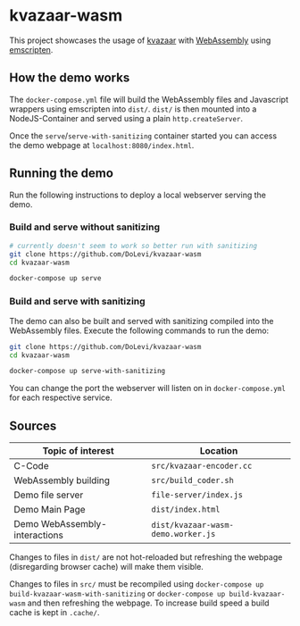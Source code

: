 # kvazaar-wasm

This project showcases the usage of [kvazaar](https://github.com/ultravideo/kvazaar) with [WebAssembly](https://webassembly.org/) using [emscripten](https://emscripten.org/).

## How the demo works
The `docker-compose.yml` file will build the WebAssembly files and Javascript wrappers using emscripten into `dist/`.
`dist/` is then mounted into a NodeJS-Container and served using a plain `http.createServer`.

Once the `serve`/`serve-with-sanitizing` container started you can access the demo webpage at `localhost:8080/index.html`.


## Running the demo

Run the following instructions to deploy a local webserver serving the demo.

### Build and serve without sanitizing
```bash
# currently doesn't seem to work so better run with sanitizing
git clone https://github.com/DoLevi/kvazaar-wasm
cd kvazaar-wasm

docker-compose up serve
```
### Build and serve with sanitizing
The demo can also be built and served with sanitizing compiled into the WebAssembly files.
Execute the following commands to run the demo:
```bash
git clone https://github.com/DoLevi/kvazaar-wasm
cd kvazaar-wasm

docker-compose up serve-with-sanitizing
```

You can change the port the webserver will listen on in `docker-compose.yml` for each respective service.

## Sources
| Topic of interest             | Location                           |
|-------------------------------|------------------------------------|
| C-Code                        | `src/kvazaar-encoder.cc`           |
| WebAssembly building          | `src/build_coder.sh`               |
| Demo file server              | `file-server/index.js`             |
| Demo Main Page                | `dist/index.html`                  |
| Demo WebAssembly-interactions | `dist/kvazaar-wasm-demo.worker.js` |

Changes to files in `dist/` are not hot-reloaded but refreshing the webpage (disregarding browser cache) will make them visible.

Changes to files in `src/` must be recompiled using `docker-compose up build-kvazaar-wasm-with-sanitizing` or `docker-compose up build-kvazaar-wasm` and then refreshing the webpage.
To increase build speed a build cache is kept in `.cache/`.
